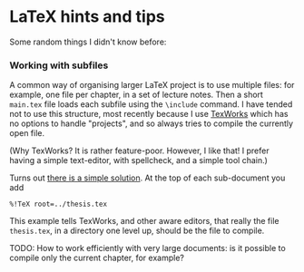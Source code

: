 # LaTeX hints and tips

Some random things I didn't know before:

### Working with subfiles

A common way of organising larger LaTeX project is to use multiple files: for example, one file per chapter, in a set of lecture notes.  Then a short `main.tex` file loads each subfile using the `\include` command.  I have tended not to use this structure, most recently because I use [TexWorks](http://www.tug.org/texworks/) which has no options to handle "projects", and so always tries to compile the currently open file.

(Why TexWorks?  It is rather feature-poor.  However, I like that!  I prefer having a simple text-editor, with spellcheck, and a simple tool chain.)

Turns out [there is a simple solution](https://tex.stackexchange.com/questions/377702/how-to-work-and-compile-efficiently-in-a-multi-file-project-in-texworks).  At the top of each sub-document you add

    %!TeX root=../thesis.tex

This example tells TexWorks, and other aware editors, that really the file `thesis.tex`, in a directory one level up, should be the file to compile.

TODO: How to work efficiently with very large documents: is it possible to compile only the current chapter, for example?

